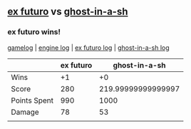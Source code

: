 ## [ex futuro](<../../ex futuro/README.md>) vs [ghost-in-a-sh](<../../ghost-in-a-sh/README.md>)
### ex futuro wins!

[gamelog](<gamelog.json>) | [engine log](<engine>) | [ex futuro log](<ex futuro>) | [ghost-in-a-sh log](<ghost-in-a-sh>)

|              | ex futuro | ghost-in-a-sh      |
| ------------ | --------- | ------------------ |
| Wins         |        +1 |                 +0 |
| Score        |       280 | 219.99999999999997 |
| Points Spent |       990 |               1000 |
| Damage       |        78 |                 53 |
|              |           |                    |
